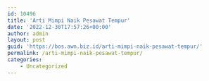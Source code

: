 ```yaml
---
id: 10496
title: 'Arti Mimpi Naik Pesawat Tempur'
date: '2022-12-30T17:57:26+00:00'
author: admin
layout: post
guid: 'https://bos.awn.biz.id/arti-mimpi-naik-pesawat-tempur/'
permalink: /arti-mimpi-naik-pesawat-tempur/
categories:
    - Uncategorized
---
```


